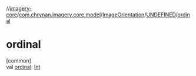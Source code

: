 //[imagery-core](../../../../index.md)/[com.chrynan.imagery.core.model](../../index.md)/[ImageOrientation](../index.md)/[UNDEFINED](index.md)/[ordinal](ordinal.md)

# ordinal

[common]\
val [ordinal](ordinal.md): [Int](https://kotlinlang.org/api/latest/jvm/stdlib/kotlin/-int/index.html)
